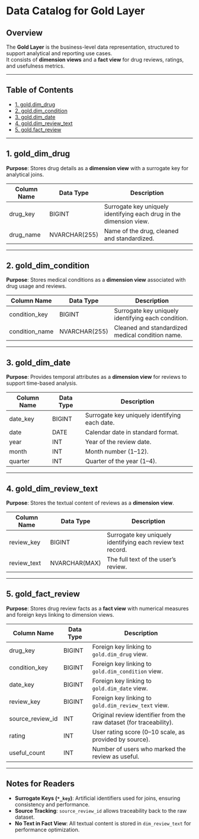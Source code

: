 # Data Catalog for Gold Layer

## Overview
The **Gold Layer** is the business-level data representation, structured to support analytical and reporting use cases.  
It consists of **dimension views** and a **fact view** for drug reviews, ratings, and usefulness metrics.

---

## Table of Contents
- [1. gold.dim_drug](#1-golddim_drug)  
- [2. gold.dim_condition](#2-golddim_condition)  
- [3. gold.dim_date](#3-golddim_date)  
- [4. gold.dim_review_text](#4-golddim_review_text)  
- [5. gold.fact_review](#5-goldfact_review)  

---

## 1. gold_dim_drug

**Purpose**: Stores drug details as a **dimension view** with a surrogate key for analytical joins.  

| Column Name | Data Type     | Description                                                                 |
|-------------|--------------|------------------------------------------------------------------------------|
| drug_key    | BIGINT       | Surrogate key uniquely identifying each drug in the dimension view.        |
| drug_name   | NVARCHAR(255)| Name of the drug, cleaned and standardized.                                  |

---

## 2. gold_dim_condition

**Purpose**: Stores medical conditions as a **dimension view** associated with drug usage and reviews.  

| Column Name     | Data Type     | Description                                                                 |
|-----------------|--------------|-----------------------------------------------------------------------------|
| condition_key   | BIGINT       | Surrogate key uniquely identifying each condition.                           |
| condition_name  | NVARCHAR(255)| Cleaned and standardized medical condition name.                            |

---

## 3. gold_dim_date

**Purpose**: Provides temporal attributes as a **dimension view** for reviews to support time-based analysis.  

| Column Name  | Data Type     | Description                                                                 |
|--------------|--------------|------------------------------------------------------------------------------|
| date_key     | BIGINT       | Surrogate key uniquely identifying each date.                                |
| date         | DATE         | Calendar date in standard format.                                            |
| year         | INT          | Year of the review date.                                                     |
| month        | INT          | Month number (1–12).                                                        | 
| quarter      | INT          | Quarter of the year (1–4).                                                  |

---

## 4. gold_dim_review_text

**Purpose**: Stores the textual content of reviews as a **dimension view**.  

| Column Name   | Data Type     | Description                                                                 |
|---------------|--------------|------------------------------------------------------------------------------|
| review_key    | BIGINT       | Surrogate key uniquely identifying each review text record.                 |
| review_text   | NVARCHAR(MAX)| The full text of the user’s review.                                          |

---

## 5. gold_fact_review

**Purpose**: Stores drug review facts as a **fact view** with numerical measures and foreign keys linking to dimension views.  

| Column Name       | Data Type     | Description                                                                 |
|-------------------|--------------|------------------------------------------------------------------------------|
| drug_key          | BIGINT       | Foreign key linking to `gold.dim_drug` view.                                 |
| condition_key     | BIGINT       | Foreign key linking to `gold.dim_condition` view.                            |
| date_key          | BIGINT       | Foreign key linking to `gold.dim_date` view.                                 |
| review_key        | BIGINT       | Foreign key linking to `gold.dim_review_text` view.                           |
| source_review_id  | INT          | Original review identifier from the raw dataset (for traceability).          | 
| rating            | INT          | User rating score (0–10 scale, as provided by source).                       |
| useful_count      | INT          | Number of users who marked the review as useful.                             |

---

## Notes for Readers

- **Surrogate Keys (`*_key`)**: Artificial identifiers used for joins, ensuring consistency and performance.  
- **Source Tracking**: `source_review_id` allows traceability back to the raw dataset.  
- **No Text in Fact View**: All textual content is stored in `dim_review_text` for performance optimization.
